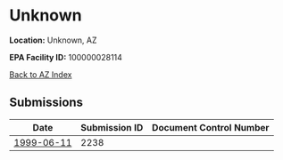 # Unknown

**Location:** Unknown, AZ

**EPA Facility ID:** 100000028114

[Back to AZ Index](../../index.md)

## Submissions

| Date | Submission ID | Document Control Number |
|------|--------------|-------------------------|
| [1999-06-11](submissions/2238.md) | 2238 |  |
